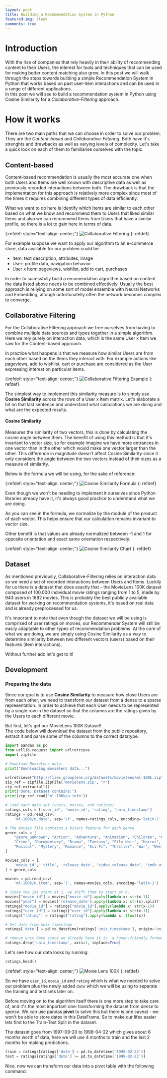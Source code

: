 ```yaml
---
layout: post
title: Building a Recommendation System in Python
featured-img: sleek
comments: true
---
```


# Introduction
With the rise of companies that rely heavily in their ability of recommending content to their Users, the interest for tools and techniques that can be used for making better content matching also grew. In this post we will walk through the steps towards building a simple Recommendation System in Python that works based on past user-item interactions and can be used in a range of different applications.  
In this post we will see to build a recommendation system in Python using Cosine Similarity for a _Collaborative-Filtering_ approach.

# How it works
There are two main paths that we can choose in order to solve our problem. They are the *Content-based* and *Collaborative-Filtering*. Both have it's strenghts and drawbacks as well as varying levels of complexity. Let's take a quick look on each of them to familiarise ourselves with the topic.

## Content-based
Content-based recommendation is usually the most accurate one when both Users and Items are well known with descriptive data as well as previously recorded interactions between both. The drawback is that the implementation for this approach is relatively more complex since most of the times it requires combining different types of data efficiently.

What we want to do here is identify which Items are similar to each other based on what we know and recommend them to Users that liked similar Items and also we can recommend Items from Users that have a similar profile, so there is a lot to gain here in terms of data.

{:refdef: style="text-align: center;"}
![Collaborative Filtering](/images/collaborative-filtering-example.jpg)
{: refdef}

For example suppose we want to apply our algorithm to an e-commerce store, data available for our problem could be:
- Item: text description, attributes, image
- User: profile data, navigation behavior
- User x Item: pageviews, wishlist, add to cart, purchases

In order to sucessfully build a recomendation algorithm based on content the data listed above needs to be combined effectively. Usually the best approach is rellying on some sort of model ensemble with Neural Networks and Embedding, altough unfortunatelly often the network becomes complex to converge.


## Collaborative Filtering
For the Collaborative Filtering approach we free ourselves from having to combine multiple data sources and types together in a simple algorithm. Here we rely purely on interaction data, which is the same User x Item we saw for the Content-based approach.

In practice what happens is that we measure how similar Users are from each other based on the Items they interact with. For example actions like pageviews, add to wishlist, cart or purchase are considered as the User expressing interest on particular items.

{:refdef: style="text-align: center;"}
![Collaborative Filtering Example](/images/collaborative-filtering-example2.jpg)
{: refdef}

The simplest way to implement this similarity measure is to simply use **Cosine Similarity** across the rows of a User x Item matrix. Let's elaborate a bit on that last sentence and understand what calculations we are doing and what are the expected results.

#### Cosine Similarity
Measures the similarity of two vectors, this is done by calculating the cosine angle between them. The benefit of using this method is that it's invariant to vector size, so for example imagine we have more entrances in one vector than in the other which would make one vector larger than the other. This difference in magnitude doesn't affect Cosine Similarity since it only considers the angle between the two vectors instead of their sizes as a measure of similarity.

Below is the formula we will be using, for the sake of reference:

{:refdef: style="text-align: center;"}
![Cosine Similarity Formula](/images/cos_sim.png)
{: refdef}

Even though we won't be needing to implement it ourselves since Python libraries already have it, it's always good practice to understand what we are doing. 

As you can see in the formula, we normalize by the module of the product of each vector. This helps ensure that our calculation remains invariant to vector size.

Other benefit is that values are already normalized between -1 and 1 for opposite orientation and exact same orientation respectively.

{:refdef: style="text-align: center;"}
![Cosine Similarity Chart](/images/cos_similarity_chart.jpg)
{: refdef}

## Dataset
As mentioned previously, Collaborative-Filtering relies on interaction data so we need a set of recorded interactions between Users and Items. Luckily for us there is a dataset that does exactly that - the MovieLens 100K dataset composed of 100.000 individual movie ratings ranging from 1 to 5, made by 943 users in 1682 movies.
This is probably the best publicly available dataset for working on recommendation systems, it's based on real data and is already preprocessed for us.

It's important to note that even though the dataset we will be using is comprised of user ratings on movies, our Recommender System will still be easily adaptable to other types of recommendation problems. At the core of what we are doing, we are simply using Cosine Similarity as a way to determine similarity between two different vectors (users) based on their features (item interactions).

Without further ado let's get to it!

## Development

### Preparing the data
Since our goal is to use **Cosine Similarity** to measure how close Users are from each other, we need to transform our dataset from a dense to a sparse representation. In order to achieve that each User needs to be represented by a single row in the dataset so that the columns are the ratings given by the Users to each different movie.

But first, let's get our MovieLens 100K Dataset!  
The code below will download the dataset from the public repository, extract it and parse some of the columns to the correct datatype.

```python
import pandas as pd
from urllib.request import urlretrieve
import zipfile

# Download MovieLens data.
print("Downloading movielens data...")

urlretrieve("http://files.grouplens.org/datasets/movielens/ml-100k.zip", "movielens.zip")
zip_ref = zipfile.ZipFile('movielens.zip', "r")
zip_ref.extractall()
print("Done. Dataset contains:")
print(zip_ref.read('ml-100k/u.info'))

# Load each data set (users, movies, and ratings).
ratings_cols = ['user_id', 'movie_id', 'rating', 'unix_timestamp']
ratings = pd.read_csv(
    'ml-100k/u.data', sep='\t', names=ratings_cols, encoding='latin-1')

# The movies file contains a binary feature for each genre.
genre_cols = [
    "genre_unknown", "Action", "Adventure", "Animation", "Children", "Comedy",
    "Crime", "Documentary", "Drama", "Fantasy", "Film-Noir", "Horror",
    "Musical", "Mystery", "Romance", "Sci-Fi", "Thriller", "War", "Western"
]

movies_cols = [
    'movie_id', 'title', 'release_date', "video_release_date", "imdb_url"
] + genre_cols

movies = pd.read_csv(
    'ml-100k/u.item', sep='|', names=movies_cols, encoding='latin-1')

# Since the ids start at 1, we shift them to start at 0.
movies["movie_id"] = movies["movie_id"].apply(lambda x: str(x-1))
movies["year"] = movies['release_date'].apply(lambda x: str(x).split('-')[-1])
ratings["movie_id"] = ratings["movie_id"].apply(lambda x: str(x-1))
ratings["user_id"] = ratings["user_id"].apply(lambda x: str(x-1))
ratings["rating"] = ratings["rating"].apply(lambda x: float(x))

# Get date from unix timestamp
ratings['date'] = pd.to_datetime(ratings['unix_timestamp'], origin='unix',unit='s').dt.date

# remove unix date since we already have it in  a human-friendly format
ratings.drop('unix_timestamp', axis=1, inplace=True)
```

Let's see how our data looks by running:
```python
ratings.head()
```
{:refdef: style="text-align: center;"}
![Movie Lens 100K](/images/movie_lens_100k.jpg)
{: refdef}

So we have ```user_id```, ```movie_id``` and ```rating``` which is what we needed to solve our problem plus the newly added ```date``` which we will be using to separate the training and test sets later on.

Before moving on to the algorithm itself there is one more step to take care of, and it's the most important one: transforming the dataset from *dense* to *sparse*. We can use pandas **pivot** to solve this but there is one caveat - we won't be able to store dates in this DataFrame. So to make our lifes easier lets first to the Train-Test Split in the dataset.

The dataset goes from 1997-09-20 to 1998-04-22 which gives about 6 months worth of data, here we will use 4 months to train and the last 2 months for making predictions.

```python
train = ratings[ratings['date'] < pd.to_datetime('1998-02-22')]
test = ratings[ratings['date'] >= pd.to_datetime('1998-02-22')]
```

Nice, now we can transform our data into a pivot table with the following command:
